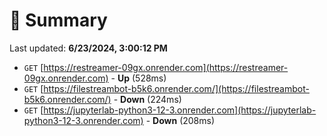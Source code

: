 # 📖 Summary
Last updated: **6/23/2024, 3:00:12 PM**

- `GET` [https://restreamer-09gx.onrender.com](https://restreamer-09gx.onrender.com) - **Up** (528ms)
- `GET` [https://filestreambot-b5k6.onrender.com/](https://filestreambot-b5k6.onrender.com/) - **Down** (224ms)
- `GET` [https://jupyterlab-python3-12-3.onrender.com](https://jupyterlab-python3-12-3.onrender.com) - **Down** (208ms)
